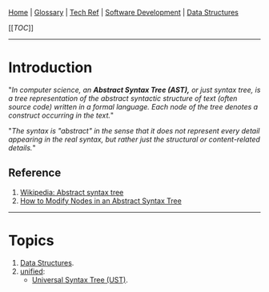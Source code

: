 [Home](/Slalom-LLC/Slalom-Consulting) | [Glossary](/Glossary) | [Tech Ref](/Tech-Ref) | [Software Development](/Tech-Ref/Software-Development) | [Data Structures](/Tech-Ref/Software-Development/Data-Structures)

[[_TOC_]]

---
# Introduction
"_In computer science, an ***Abstract Syntax Tree (AST),*** or just syntax tree, is a tree representation of the abstract syntactic structure of text (often source code) written in a formal language. Each node of the tree denotes a construct occurring in the text._"

"_The syntax is "abstract" in the sense that it does not represent every detail appearing in the real syntax, but rather just the structural or content-related details._"

## Reference
1. [Wikipedia: Abstract syntax tree](https://en.wikipedia.org/wiki/Abstract_syntax_tree)
1. [How to Modify Nodes in an Abstract Syntax Tree](https://css-tricks.com/how-to-modify-nodes-in-an-abstract-syntax-tree/)

---
# Topics
1. [Data Structures](/Tech-Ref/Software-Development/Data-Structures). 
1. [unified](/Tech-Ref/Software-Development/JavaScript/Node.js/unified):
   - [Universal Syntax Tree (UST)](/Tech-Ref/Software-Development/JavaScript/Node.js/unified/UST-\(Universal-Syntax-Tree\)).
